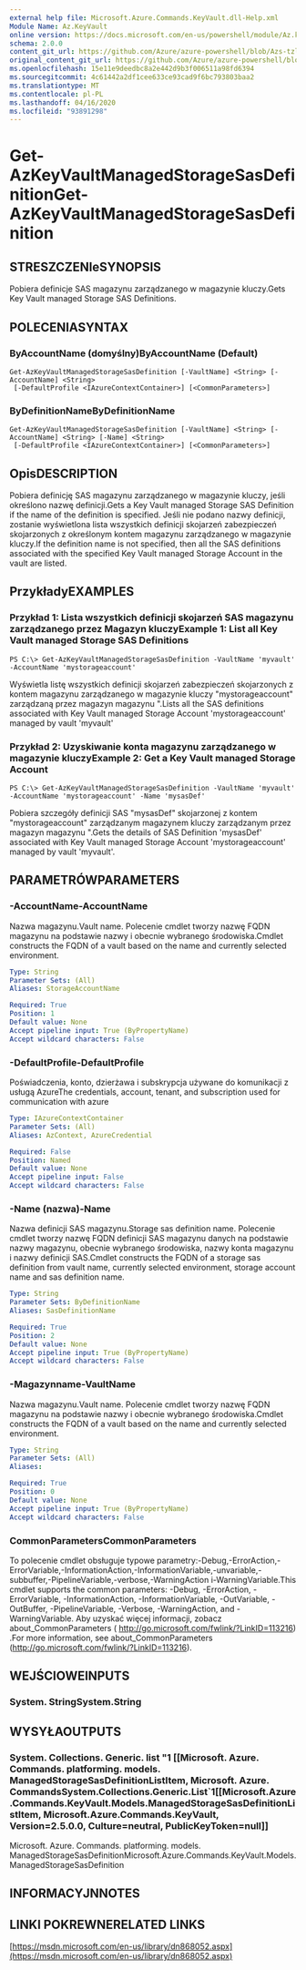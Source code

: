 ```yaml
---
external help file: Microsoft.Azure.Commands.KeyVault.dll-Help.xml
Module Name: Az.KeyVault
online version: https://docs.microsoft.com/en-us/powershell/module/Az.keyvault/get-AzKeyvaultmanagedstoragesasdefinition
schema: 2.0.0
content_git_url: https://github.com/Azure/azure-powershell/blob/Azs-tzl/src/KeyVault/KeyVault/help/Get-AzKeyVaultManagedStorageSasDefinition.md
original_content_git_url: https://github.com/Azure/azure-powershell/blob/Azs-tzl/src/KeyVault/KeyVault/help/Get-AzKeyVaultManagedStorageSasDefinition.md
ms.openlocfilehash: 15e11e9deedbc8a2e442d9b3f006511a98fd6394
ms.sourcegitcommit: 4c61442a2df1cee633ce93cad9f6bc793803baa2
ms.translationtype: MT
ms.contentlocale: pl-PL
ms.lasthandoff: 04/16/2020
ms.locfileid: "93891298"
---
```

# <span data-ttu-id="6679b-101">Get-AzKeyVaultManagedStorageSasDefinition</span><span class="sxs-lookup"><span data-stu-id="6679b-101">Get-AzKeyVaultManagedStorageSasDefinition</span></span>

## <span data-ttu-id="6679b-102">STRESZCZENIe</span><span class="sxs-lookup"><span data-stu-id="6679b-102">SYNOPSIS</span></span>
<span data-ttu-id="6679b-103">Pobiera definicje SAS magazynu zarządzanego w magazynie kluczy.</span><span class="sxs-lookup"><span data-stu-id="6679b-103">Gets Key Vault managed Storage SAS Definitions.</span></span>

## <span data-ttu-id="6679b-104">POLECENIA</span><span class="sxs-lookup"><span data-stu-id="6679b-104">SYNTAX</span></span>

### <span data-ttu-id="6679b-105">ByAccountName (domyślny)</span><span class="sxs-lookup"><span data-stu-id="6679b-105">ByAccountName (Default)</span></span>
```
Get-AzKeyVaultManagedStorageSasDefinition [-VaultName] <String> [-AccountName] <String>
 [-DefaultProfile <IAzureContextContainer>] [<CommonParameters>]
```

### <span data-ttu-id="6679b-106">ByDefinitionName</span><span class="sxs-lookup"><span data-stu-id="6679b-106">ByDefinitionName</span></span>
```
Get-AzKeyVaultManagedStorageSasDefinition [-VaultName] <String> [-AccountName] <String> [-Name] <String>
 [-DefaultProfile <IAzureContextContainer>] [<CommonParameters>]
```

## <span data-ttu-id="6679b-107">Opis</span><span class="sxs-lookup"><span data-stu-id="6679b-107">DESCRIPTION</span></span>
<span data-ttu-id="6679b-108">Pobiera definicję SAS magazynu zarządzanego w magazynie kluczy, jeśli określono nazwę definicji.</span><span class="sxs-lookup"><span data-stu-id="6679b-108">Gets a Key Vault managed Storage SAS Definition if the name of the definition is specified.</span></span> <span data-ttu-id="6679b-109">Jeśli nie podano nazwy definicji, zostanie wyświetlona lista wszystkich definicji skojarzeń zabezpieczeń skojarzonych z określonym kontem magazynu zarządzanego w magazynie kluczy.</span><span class="sxs-lookup"><span data-stu-id="6679b-109">If the definition name is not specified, then all the SAS definitions associated with the specified Key Vault managed Storage Account in the vault are listed.</span></span>

## <span data-ttu-id="6679b-110">Przykłady</span><span class="sxs-lookup"><span data-stu-id="6679b-110">EXAMPLES</span></span>

### <span data-ttu-id="6679b-111">Przykład 1: Lista wszystkich definicji skojarzeń SAS magazynu zarządzanego przez Magazyn kluczy</span><span class="sxs-lookup"><span data-stu-id="6679b-111">Example 1: List all Key Vault managed Storage SAS Definitions</span></span>
```
PS C:\> Get-AzKeyVaultManagedStorageSasDefinition -VaultName 'myvault' -AccountName 'mystorageaccount'
```

<span data-ttu-id="6679b-112">Wyświetla listę wszystkich definicji skojarzeń zabezpieczeń skojarzonych z kontem magazynu zarządzanego w magazynie kluczy "mystorageaccount" zarządzaną przez magazyn magazynu ".</span><span class="sxs-lookup"><span data-stu-id="6679b-112">Lists all the SAS definitions associated with Key Vault managed Storage Account 'mystorageaccount' managed by vault 'myvault'</span></span>

### <span data-ttu-id="6679b-113">Przykład 2: Uzyskiwanie konta magazynu zarządzanego w magazynie kluczy</span><span class="sxs-lookup"><span data-stu-id="6679b-113">Example 2: Get a Key Vault managed Storage Account</span></span>
```
PS C:\> Get-AzKeyVaultManagedStorageSasDefinition -VaultName 'myvault' -AccountName 'mystorageaccount' -Name 'mysasDef'
```

<span data-ttu-id="6679b-114">Pobiera szczegóły definicji SAS "mysasDef" skojarzonej z kontem "mystorageaccount" zarządzanym magazynem kluczy zarządzanym przez magazyn magazynu ".</span><span class="sxs-lookup"><span data-stu-id="6679b-114">Gets the details of SAS Definition 'mysasDef' associated with Key Vault managed Storage Account 'mystorageaccount' managed by vault 'myvault'.</span></span>

## <span data-ttu-id="6679b-115">PARAMETRÓW</span><span class="sxs-lookup"><span data-stu-id="6679b-115">PARAMETERS</span></span>

### <span data-ttu-id="6679b-116">-AccountName</span><span class="sxs-lookup"><span data-stu-id="6679b-116">-AccountName</span></span>
<span data-ttu-id="6679b-117">Nazwa magazynu.</span><span class="sxs-lookup"><span data-stu-id="6679b-117">Vault name.</span></span>
<span data-ttu-id="6679b-118">Polecenie cmdlet tworzy nazwę FQDN magazynu na podstawie nazwy i obecnie wybranego środowiska.</span><span class="sxs-lookup"><span data-stu-id="6679b-118">Cmdlet constructs the FQDN of a vault based on the name and currently selected environment.</span></span>

```yaml
Type: String
Parameter Sets: (All)
Aliases: StorageAccountName

Required: True
Position: 1
Default value: None
Accept pipeline input: True (ByPropertyName)
Accept wildcard characters: False
```

### <span data-ttu-id="6679b-119">-DefaultProfile</span><span class="sxs-lookup"><span data-stu-id="6679b-119">-DefaultProfile</span></span>
<span data-ttu-id="6679b-120">Poświadczenia, konto, dzierżawa i subskrypcja używane do komunikacji z usługą Azure</span><span class="sxs-lookup"><span data-stu-id="6679b-120">The credentials, account, tenant, and subscription used for communication with azure</span></span>

```yaml
Type: IAzureContextContainer
Parameter Sets: (All)
Aliases: AzContext, AzureCredential

Required: False
Position: Named
Default value: None
Accept pipeline input: False
Accept wildcard characters: False
```

### <span data-ttu-id="6679b-121">-Name (nazwa)</span><span class="sxs-lookup"><span data-stu-id="6679b-121">-Name</span></span>
<span data-ttu-id="6679b-122">Nazwa definicji SAS magazynu.</span><span class="sxs-lookup"><span data-stu-id="6679b-122">Storage sas definition name.</span></span>
<span data-ttu-id="6679b-123">Polecenie cmdlet tworzy nazwę FQDN definicji SAS magazynu danych na podstawie nazwy magazynu, obecnie wybranego środowiska, nazwy konta magazynu i nazwy definicji SAS.</span><span class="sxs-lookup"><span data-stu-id="6679b-123">Cmdlet constructs the FQDN of a storage sas definition from vault name, currently selected environment, storage account name and sas definition name.</span></span>

```yaml
Type: String
Parameter Sets: ByDefinitionName
Aliases: SasDefinitionName

Required: True
Position: 2
Default value: None
Accept pipeline input: True (ByPropertyName)
Accept wildcard characters: False
```

### <span data-ttu-id="6679b-124">-Magazynname</span><span class="sxs-lookup"><span data-stu-id="6679b-124">-VaultName</span></span>
<span data-ttu-id="6679b-125">Nazwa magazynu.</span><span class="sxs-lookup"><span data-stu-id="6679b-125">Vault name.</span></span>
<span data-ttu-id="6679b-126">Polecenie cmdlet tworzy nazwę FQDN magazynu na podstawie nazwy i obecnie wybranego środowiska.</span><span class="sxs-lookup"><span data-stu-id="6679b-126">Cmdlet constructs the FQDN of a vault based on the name and currently selected environment.</span></span>

```yaml
Type: String
Parameter Sets: (All)
Aliases: 

Required: True
Position: 0
Default value: None
Accept pipeline input: True (ByPropertyName)
Accept wildcard characters: False
```

### <span data-ttu-id="6679b-127">CommonParameters</span><span class="sxs-lookup"><span data-stu-id="6679b-127">CommonParameters</span></span>
<span data-ttu-id="6679b-128">To polecenie cmdlet obsługuje typowe parametry:-Debug,-ErrorAction,-ErrorVariable,-InformationAction,-InformationVariable,-unvariable,-subbuffer,-PipelineVariable,-verbose,-WarningAction i-WarningVariable.</span><span class="sxs-lookup"><span data-stu-id="6679b-128">This cmdlet supports the common parameters: -Debug, -ErrorAction, -ErrorVariable, -InformationAction, -InformationVariable, -OutVariable, -OutBuffer, -PipelineVariable, -Verbose, -WarningAction, and -WarningVariable.</span></span> <span data-ttu-id="6679b-129">Aby uzyskać więcej informacji, zobacz about_CommonParameters ( http://go.microsoft.com/fwlink/?LinkID=113216) .</span><span class="sxs-lookup"><span data-stu-id="6679b-129">For more information, see about_CommonParameters (http://go.microsoft.com/fwlink/?LinkID=113216).</span></span>

## <span data-ttu-id="6679b-130">WEJŚCIOWE</span><span class="sxs-lookup"><span data-stu-id="6679b-130">INPUTS</span></span>

### <span data-ttu-id="6679b-131">System. String</span><span class="sxs-lookup"><span data-stu-id="6679b-131">System.String</span></span>

## <span data-ttu-id="6679b-132">WYSYŁA</span><span class="sxs-lookup"><span data-stu-id="6679b-132">OUTPUTS</span></span>

### <span data-ttu-id="6679b-133">System. Collections. Generic. list "1 [[Microsoft. Azure. Commands. platforming. models. ManagedStorageSasDefinitionListItem, Microsoft. Azure. Commands</span><span class="sxs-lookup"><span data-stu-id="6679b-133">System.Collections.Generic.List\`1[[Microsoft.Azure.Commands.KeyVault.Models.ManagedStorageSasDefinitionListItem, Microsoft.Azure.Commands.KeyVault, Version=2.5.0.0, Culture=neutral, PublicKeyToken=null]]</span></span>
<span data-ttu-id="6679b-134">Microsoft. Azure. Commands. platforming. models. ManagedStorageSasDefinition</span><span class="sxs-lookup"><span data-stu-id="6679b-134">Microsoft.Azure.Commands.KeyVault.Models.ManagedStorageSasDefinition</span></span>

## <span data-ttu-id="6679b-135">INFORMACYJN</span><span class="sxs-lookup"><span data-stu-id="6679b-135">NOTES</span></span>

## <span data-ttu-id="6679b-136">LINKI POKREWNE</span><span class="sxs-lookup"><span data-stu-id="6679b-136">RELATED LINKS</span></span>

[https://msdn.microsoft.com/en-us/library/dn868052.aspx](https://msdn.microsoft.com/en-us/library/dn868052.aspx)

